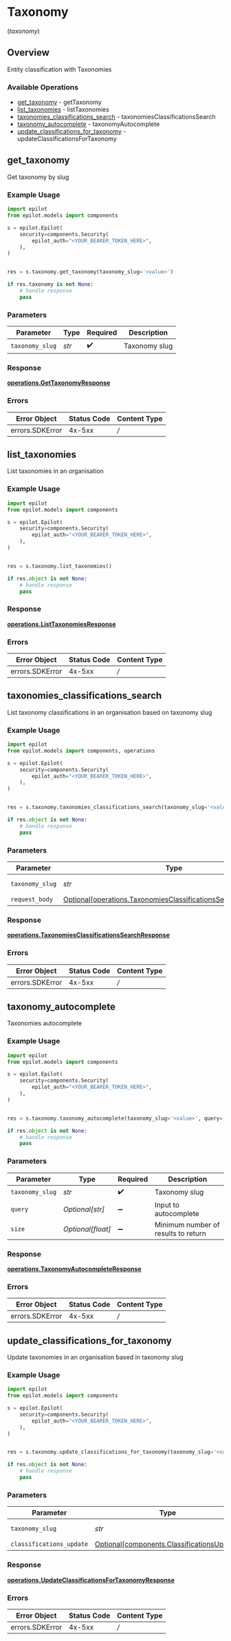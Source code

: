 # Taxonomy
(*taxonomy*)

## Overview

Entity classification with Taxonomies

### Available Operations

* [get_taxonomy](#get_taxonomy) - getTaxonomy
* [list_taxonomies](#list_taxonomies) - listTaxonomies
* [taxonomies_classifications_search](#taxonomies_classifications_search) - taxonomiesClassificationsSearch
* [taxonomy_autocomplete](#taxonomy_autocomplete) - taxonomyAutocomplete
* [update_classifications_for_taxonomy](#update_classifications_for_taxonomy) - updateClassificationsForTaxonomy

## get_taxonomy

Get taxonomy by slug

### Example Usage

```python
import epilot
from epilot.models import components

s = epilot.Epilot(
    security=components.Security(
        epilot_auth="<YOUR_BEARER_TOKEN_HERE>",
    ),
)


res = s.taxonomy.get_taxonomy(taxonomy_slug='<value>')

if res.taxonomy is not None:
    # handle response
    pass
```

### Parameters

| Parameter          | Type               | Required           | Description        |
| ------------------ | ------------------ | ------------------ | ------------------ |
| `taxonomy_slug`    | *str*              | :heavy_check_mark: | Taxonomy slug      |


### Response

**[operations.GetTaxonomyResponse](../../models/operations/gettaxonomyresponse.md)**
### Errors

| Error Object    | Status Code     | Content Type    |
| --------------- | --------------- | --------------- |
| errors.SDKError | 4x-5xx          | */*             |

## list_taxonomies

List taxonomies in an organisation

### Example Usage

```python
import epilot
from epilot.models import components

s = epilot.Epilot(
    security=components.Security(
        epilot_auth="<YOUR_BEARER_TOKEN_HERE>",
    ),
)


res = s.taxonomy.list_taxonomies()

if res.object is not None:
    # handle response
    pass
```


### Response

**[operations.ListTaxonomiesResponse](../../models/operations/listtaxonomiesresponse.md)**
### Errors

| Error Object    | Status Code     | Content Type    |
| --------------- | --------------- | --------------- |
| errors.SDKError | 4x-5xx          | */*             |

## taxonomies_classifications_search

List taxonomy classifications in an organisation based on taxonomy slug

### Example Usage

```python
import epilot
from epilot.models import components, operations

s = epilot.Epilot(
    security=components.Security(
        epilot_auth="<YOUR_BEARER_TOKEN_HERE>",
    ),
)


res = s.taxonomy.taxonomies_classifications_search(taxonomy_slug='<value>', request_body=operations.TaxonomiesClassificationsSearchRequestBody())

if res.object is not None:
    # handle response
    pass
```

### Parameters

| Parameter                                                                                                                                | Type                                                                                                                                     | Required                                                                                                                                 | Description                                                                                                                              |
| ---------------------------------------------------------------------------------------------------------------------------------------- | ---------------------------------------------------------------------------------------------------------------------------------------- | ---------------------------------------------------------------------------------------------------------------------------------------- | ---------------------------------------------------------------------------------------------------------------------------------------- |
| `taxonomy_slug`                                                                                                                          | *str*                                                                                                                                    | :heavy_check_mark:                                                                                                                       | Taxonomy slug                                                                                                                            |
| `request_body`                                                                                                                           | [Optional[operations.TaxonomiesClassificationsSearchRequestBody]](../../models/operations/taxonomiesclassificationssearchrequestbody.md) | :heavy_minus_sign:                                                                                                                       | N/A                                                                                                                                      |


### Response

**[operations.TaxonomiesClassificationsSearchResponse](../../models/operations/taxonomiesclassificationssearchresponse.md)**
### Errors

| Error Object    | Status Code     | Content Type    |
| --------------- | --------------- | --------------- |
| errors.SDKError | 4x-5xx          | */*             |

## taxonomy_autocomplete

Taxonomies autocomplete

### Example Usage

```python
import epilot
from epilot.models import components

s = epilot.Epilot(
    security=components.Security(
        epilot_auth="<YOUR_BEARER_TOKEN_HERE>",
    ),
)


res = s.taxonomy.taxonomy_autocomplete(taxonomy_slug='<value>', query='<value>', size=6737.99)

if res.object is not None:
    # handle response
    pass
```

### Parameters

| Parameter                           | Type                                | Required                            | Description                         |
| ----------------------------------- | ----------------------------------- | ----------------------------------- | ----------------------------------- |
| `taxonomy_slug`                     | *str*                               | :heavy_check_mark:                  | Taxonomy slug                       |
| `query`                             | *Optional[str]*                     | :heavy_minus_sign:                  | Input to autocomplete               |
| `size`                              | *Optional[float]*                   | :heavy_minus_sign:                  | Minimum number of results to return |


### Response

**[operations.TaxonomyAutocompleteResponse](../../models/operations/taxonomyautocompleteresponse.md)**
### Errors

| Error Object    | Status Code     | Content Type    |
| --------------- | --------------- | --------------- |
| errors.SDKError | 4x-5xx          | */*             |

## update_classifications_for_taxonomy

Update taxonomies in an organisation based in taxonomy slug

### Example Usage

```python
import epilot
from epilot.models import components

s = epilot.Epilot(
    security=components.Security(
        epilot_auth="<YOUR_BEARER_TOKEN_HERE>",
    ),
)


res = s.taxonomy.update_classifications_for_taxonomy(taxonomy_slug='<value>', classifications_update=components.ClassificationsUpdate())

if res.object is not None:
    # handle response
    pass
```

### Parameters

| Parameter                                                                                      | Type                                                                                           | Required                                                                                       | Description                                                                                    |
| ---------------------------------------------------------------------------------------------- | ---------------------------------------------------------------------------------------------- | ---------------------------------------------------------------------------------------------- | ---------------------------------------------------------------------------------------------- |
| `taxonomy_slug`                                                                                | *str*                                                                                          | :heavy_check_mark:                                                                             | Taxonomy slug                                                                                  |
| `classifications_update`                                                                       | [Optional[components.ClassificationsUpdate]](../../models/components/classificationsupdate.md) | :heavy_minus_sign:                                                                             | N/A                                                                                            |


### Response

**[operations.UpdateClassificationsForTaxonomyResponse](../../models/operations/updateclassificationsfortaxonomyresponse.md)**
### Errors

| Error Object    | Status Code     | Content Type    |
| --------------- | --------------- | --------------- |
| errors.SDKError | 4x-5xx          | */*             |
